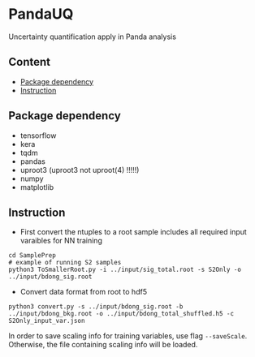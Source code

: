 # PandaUQ
Uncertainty quantification apply in Panda analysis

## Content
* [Package dependency](#package-dependency)
* [Instruction](#instruction)

## Package dependency
- tensorflow
- kera
- tqdm
- pandas
- uproot3 (uproot3 not uproot(4) !!!!!)
- numpy
- matplotlib

## Instruction
- First convert the ntuples to a root sample includes all required input varaibles for NN training
```
cd SamplePrep
# example of running S2 samples
python3 ToSmallerRoot.py -i ../input/sig_total.root -s S2Only -o ../input/bdong_sig.root 
```

- Convert data format from root to hdf5
```
python3 convert.py -s ../input/bdong_sig.root -b ../input/bdong_bkg.root -o ../input/bdong_total_shuffled.h5 -c S2Only_input_var.json
```
In order to save scaling info for training variables, use flag ```--saveScale```. Otherwise, the file containing scaling info will be loaded.


